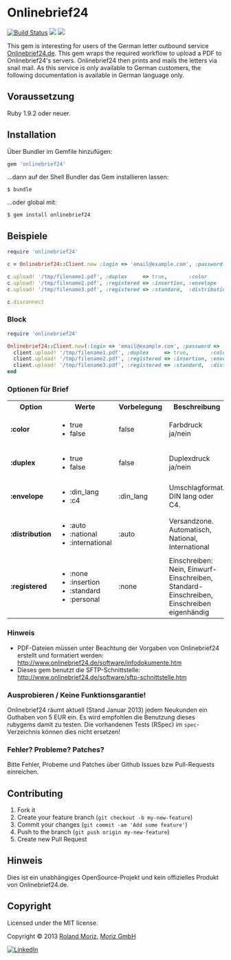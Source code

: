 # Onlinebrief24

[![Build Status](https://travis-ci.org/rmoriz/onlinebrief24.png)](https://travis-ci.org/rmoriz/onlinebrief24)
<a href="https://gemnasium.com/rmoriz/onlinebrief24"><img src="https://gemnasium.com/rmoriz/onlinebrief24.png"/></a>
<a href="https://codeclimate.com/github/rmoriz/onlinebrief24"><img src="https://codeclimate.com/github/rmoriz/onlinebrief24.png"/></a>

This gem is interesting for users of the German letter outbound service <a href="http://www.onlinebrief24.de/">Onlinebrief24.de</a>. This gem wraps the required workflow to upload a PDF to Onlinebrief24's servers. Onlinebrief24 then prints and mails the letters via snail mail. As this service is only available to German customers, the following documentation is available in German language only.

## Voraussetzung

Ruby 1.9.2 oder neuer.

## Installation

Über Bundler im Gemfile hinzufügen:

```ruby
gem 'onlinebrief24'
```

…dann auf der Shell Bundler das Gem installieren lassen:

```shell
$ bundle
```

…oder global mit:

```shell
$ gem install onlinebrief24
```

## Beispiele

```ruby
require 'onlinebrief24'

c = Onlinebrief24::Client.new :login => 'email@example.com', :password => '123456'

c.upload! '/tmp/filename1.pdf', :duplex     => true,       :color        => false
c.upload! '/tmp/filename2.pdf', :registered => :insertion, :envelope     => :c4
c.upload! '/tmp/filename3.pdf', :registered => :standard,  :distribution => :international

c.disconnect
```

### Block

```ruby
require 'onlinebrief24'

Onlinebrief24::Client.new(:login => 'email@example.com', :password => '123456') do |client|
  client.upload! '/tmp/filename1.pdf', :duplex     => true,       :color        => false
  client.upload! '/tmp/filename2.pdf', :registered => :insertion, :envelope     => :c4
  client.upload! '/tmp/filename3.pdf', :registered => :standard,  :distribution => :international
end
```

### Optionen für Brief

<table width="100%">
  <tr>
    <th>Option</th>
    <th>Werte</th>
    <th>Vorbelegung</th>
    <th>Beschreibung</th>
  </tr>
  <tr>
    <td>
      <strong>:color</strong>
    </td>
    <td>
      <ul>
        <li>true</li>
        <li>false</li>
      </ul>
    </td>
    <td>
      false
    </td>
    <td>
      Farbdruck ja/nein
    </td>
  </tr>
    
  <tr>
    <td>
      <strong>:duplex</strong>
    </td>
    <td>
      <ul>
        <li>true</li>
        <li>false</li>
      </ul>
    </td>
    <td>
      false
    </td>
    <td>
      Duplexdruck ja/nein
    </td>
  </tr>
  
  <tr>
    <td>
      <strong>:envelope</strong>
    </td>
    <td>
      <ul>
        <li>:din_lang</li>
        <li>:c4</li>
      </ul>
    </td>
    <td>
      :din_lang
    </td>
    <td>
      Umschlagformat. DIN lang oder C4.
    </td>
  </tr>

  <tr>
    <td>
      <strong>:distribution</strong>
    </td>
    <td>
      <ul>
        <li>:auto</li>
        <li>:national</li>
        <li>:international</li>
      </ul>
    </td>
    <td>
      :auto
    </td>
    <td>
      Versandzone. Automatisch, National, International
    </td>
  </tr>

  <tr>
    <td>
      <strong>:registered</strong>
    </td>
    <td>
      <ul>
        <li>:none</li>
        <li>:insertion</li>
        <li>:standard</li>
        <li>:personal</li>
      </ul>
    </td>
    <td>
      :none
    </td>
    <td>
      Einschreiben: Nein, Einwurf-Einschreiben, Standard-Einschreiben, Einschreiben eigenhändig
    </td>
  </tr>
  

</table>


### Hinweis

* PDF-Dateien müssen unter Beachtung der Vorgaben von Onlinebrief24 erstellt und formatiert werden:
  http://www.onlinebrief24.de/software/infodokumente.htm
* Dieses gem benutzt die SFTP-Schnittstelle:
  http://www.onlinebrief24.de/software/sftp-schnittstelle.htm

### Ausprobieren / Keine Funktionsgarantie!

Onlinebrief24 räumt aktuell (Stand Januar 2013) jedem Neukunden ein Guthaben von 5 EUR ein. Es wird empfohlen die Benutzung dieses rubygems damit zu testen. Die vorhandenen Tests (RSpec) im ```spec```-Verzeichnis können dies nicht ersetzen!


### Fehler? Probleme? Patches?

Bitte Fehler, Probeme und Patches über Github Issues bzw Pull-Requests einreichen.

## Contributing

1. Fork it
2. Create your feature branch (`git checkout -b my-new-feature`)
3. Commit your changes (`git commit -am 'Add some feature'`)
4. Push to the branch (`git push origin my-new-feature`)
5. Create new Pull Request

## Hinweis

Dies ist ein unabhängiges OpenSource-Projekt und kein offizielles Produkt von Onlinebrief24.de.

## Copyright

Licensed under the MIT license.

Copyright © 2013 [Roland Moriz](https://roland.io), [Moriz GmbH](https://moriz.de/)

[![LinkedIn](http://www.linkedin.com/img/webpromo/btn_viewmy_160x25.png)](http://www.linkedin.com/in/rmoriz)

